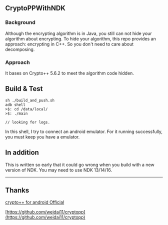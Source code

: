 ## CryptoPPWithNDK

### Background
Although the encrypting algorithm is in Java, you still can not hide your algorithm about encrypting. 
To hide your algorithm, this repo provides an approach: encrypting in C++.
So you don't need to care about decomposing.

### Approach
It bases on Crypto++ 5.6.2 to meet the algorithm code hidden.


## Build & Test
```
sh ./build_and_push.sh
adb shell 
>$: cd /data/local/ 
>$: ./main

// looking for logs.  
```
In this shell, I try to connect an android emulator. For it running successfully, you must keep you have a emulator. 

## In addition
This is written so early that it could go wrong when you build with a new version of NDK.
You may need to use NDK 13/14/16.


-------
## Thanks

[crypto++ for android Official](https://www.cryptopp.com/wiki/Android_(Command_Line)#setenv-android.sh)

[https://github.com/weidai11/cryptopp](https://github.com/weidai11/cryptopp)
